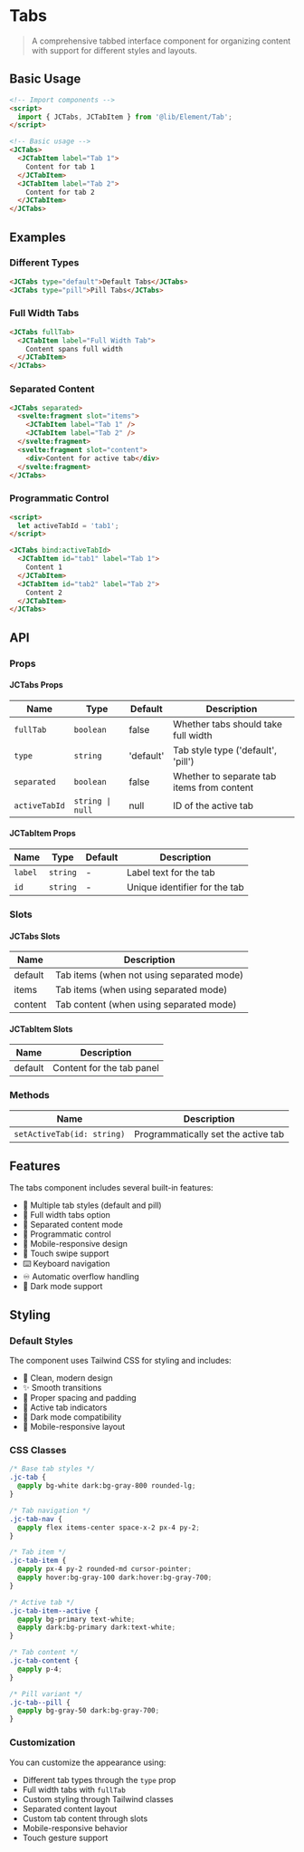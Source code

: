 # Tabs

> A comprehensive tabbed interface component for organizing content with support for different styles and layouts.

## Basic Usage

```html
<!-- Import components -->
<script>
  import { JCTabs, JCTabItem } from '@lib/Element/Tab';
</script>

<!-- Basic usage -->
<JCTabs>
  <JCTabItem label="Tab 1">
    Content for tab 1
  </JCTabItem>
  <JCTabItem label="Tab 2">
    Content for tab 2
  </JCTabItem>
</JCTabs>
```

## Examples

### Different Types

```html
<JCTabs type="default">Default Tabs</JCTabs>
<JCTabs type="pill">Pill Tabs</JCTabs>
```

### Full Width Tabs

```html
<JCTabs fullTab>
  <JCTabItem label="Full Width Tab">
    Content spans full width
  </JCTabItem>
</JCTabs>
```

### Separated Content

```html
<JCTabs separated>
  <svelte:fragment slot="items">
    <JCTabItem label="Tab 1" />
    <JCTabItem label="Tab 2" />
  </svelte:fragment>
  <svelte:fragment slot="content">
    <div>Content for active tab</div>
  </svelte:fragment>
</JCTabs>
```

### Programmatic Control

```html
<script>
  let activeTabId = 'tab1';
</script>

<JCTabs bind:activeTabId>
  <JCTabItem id="tab1" label="Tab 1">
    Content 1
  </JCTabItem>
  <JCTabItem id="tab2" label="Tab 2">
    Content 2
  </JCTabItem>
</JCTabs>
```

## API

### Props

#### JCTabs Props

| Name | Type | Default | Description |
|------|------|---------|-------------|
| `fullTab` | `boolean` | false | Whether tabs should take full width |
| `type` | `string` | 'default' | Tab style type ('default', 'pill') |
| `separated` | `boolean` | false | Whether to separate tab items from content |
| `activeTabId` | `string \| null` | null | ID of the active tab |

#### JCTabItem Props

| Name | Type | Default | Description |
|------|------|---------|-------------|
| `label` | `string` | - | Label text for the tab |
| `id` | `string` | - | Unique identifier for the tab |

### Slots

#### JCTabs Slots

| Name | Description |
|------|-------------|
| default | Tab items (when not using separated mode) |
| items | Tab items (when using separated mode) |
| content | Tab content (when using separated mode) |

#### JCTabItem Slots

| Name | Description |
|------|-------------|
| default | Content for the tab panel |

### Methods

| Name | Description |
|------|-------------|
| `setActiveTab(id: string)` | Programmatically set the active tab |

## Features

The tabs component includes several built-in features:

- 🎨 Multiple tab styles (default and pill)
- 📏 Full width tabs option
- 🔄 Separated content mode
- 🎯 Programmatic control
- 📱 Mobile-responsive design
- 📱 Touch swipe support
- ⌨️ Keyboard navigation
- ♾️ Automatic overflow handling
- 🌙 Dark mode support

## Styling

### Default Styles

The component uses Tailwind CSS for styling and includes:

- 🎨 Clean, modern design
- ✨ Smooth transitions
- 📏 Proper spacing and padding
- 🎯 Active tab indicators
- 🌙 Dark mode compatibility
- 📱 Mobile-responsive layout

### CSS Classes

```css
/* Base tab styles */
.jc-tab {
  @apply bg-white dark:bg-gray-800 rounded-lg;
}

/* Tab navigation */
.jc-tab-nav {
  @apply flex items-center space-x-2 px-4 py-2;
}

/* Tab item */
.jc-tab-item {
  @apply px-4 py-2 rounded-md cursor-pointer;
  @apply hover:bg-gray-100 dark:hover:bg-gray-700;
}

/* Active tab */
.jc-tab-item--active {
  @apply bg-primary text-white;
  @apply dark:bg-primary dark:text-white;
}

/* Tab content */
.jc-tab-content {
  @apply p-4;
}

/* Pill variant */
.jc-tab--pill {
  @apply bg-gray-50 dark:bg-gray-700;
}
```

### Customization

You can customize the appearance using:
- Different tab types through the `type` prop
- Full width tabs with `fullTab`
- Custom styling through Tailwind classes
- Separated content layout
- Custom tab content through slots
- Mobile-responsive behavior
- Touch gesture support 